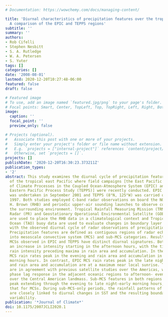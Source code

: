 ```yaml
---
# Documentation: https://wowchemy.com/docs/managing-content/

title: 'Diurnal characteristics of precipitation features over the tropical East Pacific:
  A comparison of the EPIC and TEPPS regions'
subtitle: ''
summary: ''
authors:
- Rob Cifelli
- Stephen Nesbitt
- S. A. Rutledge
- W. A. Petersen
- S. Yuter
tags: []
categories: []
date: '2008-08-01'
lastmod: 2020-12-20T10:27:48-06:00
featured: false
draft: false

# Featured image
# To use, add an image named `featured.jpg/png` to your page's folder.
# Focal points: Smart, Center, TopLeft, Top, TopRight, Left, Right, BottomLeft, Bottom, BottomRight.
image:
  caption: ''
  focal_point: ''
  preview_only: false

# Projects (optional).
#   Associate this post with one or more of your projects.
#   Simply enter your project's folder or file name without extension.
#   E.g. `projects = ["internal-project"]` references `content/project/deep-learning/index.md`.
#   Otherwise, set `projects = []`.
projects: []
publishDate: '2020-12-20T16:30:23.373211Z'
publication_types:
- '2'
abstract: This study examines the diurnal cycle of precipitation features in two regions
  of the tropical east Pacific where field campaigns [the East Pacific Investigation
  of Climate Processes in the Coupled Ocean-Atmosphere System (EPIC) and the Tropical
  Eastern Pacific Process Study (TEPPS)] were recently conducted. EPIC (10°N, 95°W)
  was undertaken in September 2001 and TEPPS (8°N, 125°W) was carried out in August
  1997. Both studies employed C-band radar observations on board the NOAA ship Ronald
  H. Brown (RHB) and periodic upper-air sounding launches to observe conditions in
  the surrounding environment. Tropical Rainfall Measuring Mission (TRMM) Precipitation
  Radar (PR) and Geostationary Operational Environmental Satellite (GOES) IR data
  are used to place the RHB data in a climatological context and Tropical Atmosphere
  Ocean (TAO) buoy data are used to evaluate changes in boundary layer fluxes in context
  with the observed diurnal cycle of radar observations of precipitation features.
  Precipitation features are defined as contiguous regions of radar echo and are subdivided
  into mesoscale convective system (MCS) and sub-MCS categories. Results show that
  MCSs observed in EPIC and TEPPS have distinct diurnal signatures. Both regions show
  an increase in intensity starting in the afternoon hours, with the timing of maximum
  rain intensity preceding maxima in rain area and accumulation. In the TEPPS region,
  MCS rain rates peak in the evening and rain area and accumulation in the late night-early
  morning hours. In contrast, EPIC MCS rain rates peak in the late night-early morning,
  and rain area and accumulation are at a maximum near local sunrise. The EPIC observations
  are in agreement with previous satellite studies over the Americas, which show a
  phase lag response in the adjacent oceanic regions to afternoon- evening convection
  over the Central American landmass. Sub-MCS features in both regions have a broad
  peak extending through the evening to late night-early morning hours, similar to
  that for MCSs. During sub-MCS-only periods, the rainfall patterns of these features
  are closely linked to diurnal changes in SST and the resulting boundary layer flux
  variability.
publication: '*Journal of Climate*'
doi: 10.1175/2007JCLI2020.1
---
```


